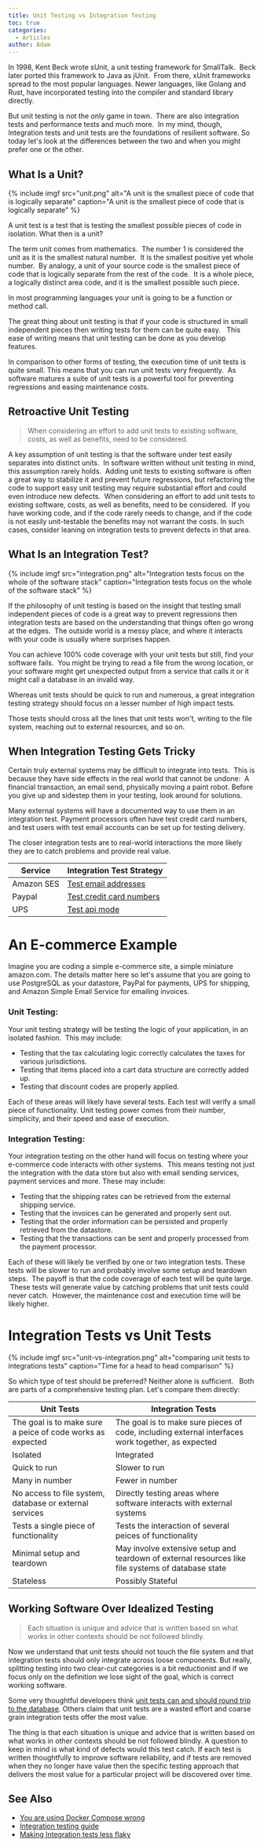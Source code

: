 ```yaml
---
title: Unit Testing vs Integration Testing
toc: true
categories:
  - Articles
author: Adam
---
```


In 1998, Kent Beck wrote sUnit, a unit testing framework for SmallTalk. &nbsp;Beck later ported this framework to Java as jUnit. &nbsp;From there, xUnit frameworks spread to the most popular languages. Newer languages, like Golang and Rust, have incorporated testing into the compiler and standard library directly.

But unit testing is not the only game in town. &nbsp;There are also integration tests and performance tests and much more. &nbsp;In my mind, though, Integration tests and unit tests are the foundations of resilient software. So today let's look at the differences between the two and when you might prefer one or the other.

## What Is a Unit?
{% include imgf src="unit.png" alt="A unit is the smallest piece of code that is logically separate" caption="A unit is the smallest piece of code that is logically separate" %}

A unit test is a test that is testing the smallest possible pieces of code in isolation. What then is a unit? &nbsp;

The term unit comes from mathematics. &nbsp;The number 1 is considered the unit as it is the smallest natural number. &nbsp;It is the smallest positive yet whole number. &nbsp;By analogy, a unit of your source code is the smallest piece of code that is logically separate from the rest of the code. &nbsp;It is a whole piece, a logically distinct area code, and it is the smallest possible such piece.

In most programming languages your unit is going to be a function or method call.

The great thing about unit testing is that if your code is structured in small independent pieces then writing tests for them can be quite easy. &nbsp; This ease of writing means that unit testing can be done as you develop features.

In comparison to other forms of testing, the execution time of unit tests is quite small. This means that you can run unit tests very frequently. &nbsp;As software matures a suite of unit tests is a powerful tool for preventing regressions and easing maintenance costs.

## Retroactive Unit Testing

> When considering an effort to add unit tests to existing software, costs, as well as benefits, need to be considered.

A key assumption of unit testing is that the software under test easily separates into distinct units. &nbsp;In software written without unit testing in mind, this assumption rarely holds. &nbsp;Adding unit tests to existing software is often a great way to stabilize it and prevent future regressions, but refactoring the code to support easy unit testing may require substantial effort and could even introduce new defects. &nbsp;When considering an effort to add unit tests to existing software, costs, as well as benefits, need to be considered. &nbsp;If you have working code, and if the code rarely needs to change, and if the code is not easily unit-testable the benefits may not warrant the costs. In such cases, consider leaning on integration tests to prevent defects in that area.

## What Is an Integration Test?
{% include imgf src="integration.png" alt="Integration tests focus on the whole of the software stack" caption="Integration tests focus on the whole of the software stack" %}

If the philosophy of unit testing is based on the insight that testing small independent pieces of code is a great way to prevent regressions then integration tests are based on the understanding that things often go wrong at the edges. &nbsp;The outside world is a messy place, and where it interacts with your code is usually where surprises happen.

You can achieve 100% code coverage with your unit tests but still, find your software fails. &nbsp;You might be trying to read a file from the wrong location, or your software might get unexpected output from a service that calls it or it might call a database in an invalid way.

Whereas unit tests should be quick to run and numerous, a great integration testing strategy should focus on a lesser number of high impact tests.

Those tests should cross all the lines that unit tests won't, writing to the file system, reaching out to external resources, and so on.

## When Integration Testing Gets Tricky

Certain truly external systems may be difficult to integrate into tests. &nbsp;This is because they have side effects in the real world that cannot be undone: &nbsp;A financial transaction, an email send, physically moving a paint robot. Before you give up and sidestep them in your testing, look around for solutions. &nbsp;

Many external systems will have a documented way to use them in an integration test. Payment processors often have test credit card numbers, and test users with test email accounts can be set up for testing delivery. &nbsp;

The closer integration tests are to real-world interactions the more likely they are to catch problems and provide real value.


| Service | Integration Test Strategy |
| --- | --- |
| Amazon SES | [Test email addresses](https://docs.aws.amazon.com/ses/latest/DeveloperGuide/send-email-simulator.html) |
| Paypal | [Test credit card numbers](https://developer.paypal.com/docs/payflow/payflow-pro/payflow-pro-testing/) |
| UPS | [Test api mode](https://www.ups.com/us/en/help-center/sri/developer-instruct.page) |

# An E-commerce Example

Imagine you are coding a simple e-commerce site, a simple miniature amazon.com. The details matter here so let's assume that you are going to use PostgreSQL as your datastore, PayPal for payments, UPS for shipping, and Amazon Simple Email Service for emailing invoices. &nbsp;

### Unit Testing:

Your unit testing strategy will be testing the logic of your application, in an isolated fashion. &nbsp;This may include:

- Testing that the tax calculating logic correctly calculates the taxes for various jurisdictions. &nbsp; 
- Testing that items placed into a cart data structure are correctly added up.
- Testing that discount codes are properly applied.

Each of these areas will likely have several tests. Each test will verify a small piece of functionality. Unit testing power comes from their number, simplicity, and their speed and ease of execution.

### Integration Testing:

Your integration testing on the other hand will focus on testing where your e-commerce code interacts with other systems. &nbsp;This means testing not just the integration with the data store but also with email sending services, payment services and more. These may include:

- Testing that the shipping rates can be retrieved from the external shipping service.
- Testing that the invoices can be generated and properly sent out.
- Testing that the order information can be persisted and properly retrieved from the datastore.
- Testing that the transactions can be sent and properly processed from the payment processor.

Each of these will likely be verified by one or two integration tests. These tests will be slower to run and probably involve some setup and teardown steps. &nbsp;The payoff is that the code coverage of each test will be quite large. &nbsp;These tests will generate value by catching problems that unit tests could never catch. &nbsp;However, the maintenance cost and execution time will be likely higher.

# Integration Tests vs Unit Tests
{% include imgf src="unit-vs-integration.png" alt="comparing unit tests to integrations tests" caption="Time for a head to head comparison" %}

So which type of test should be preferred? Neither alone is sufficient. &nbsp; Both are parts of a comprehensive testing plan. Let's compare them directly:

| Unit Tests | Integration Tests |
| --- | --- |
| The goal is to make sure a peice of code works as expected | The goal is to make sure pieces of code, including external interfaces work together, as expected |
| Isolated | Integrated |
| Quick to run | Slower to run |
| Many in number | Fewer in number |
| No access to file system, database or external services | Directly testing areas where software interacts with external systems |
| Tests a single piece of functionality | Tests the interaction of several peices of functionality |
| Minimal setup and teardown | May involve extensive setup and teardown of external resources like file systems of database state |
| Stateless | Possibly Stateful |

## Working Software Over Idealized Testing

> Each situation is unique and advice that is written based on what works in other contexts should be not followed blindly.

Now we understand that unit tests should not touch the file system and that integration tests should only integrate across loose components. But really, splitting testing into two clear-cut categories is a bit reductionist and if we focus only on the definition we lose sight of the goal, which is correct working software.

Some very thoughtful developers think [unit tests can and should round trip to the database](https://dhh.dk/2014/tdd-is-dead-long-live-testing.html). Others claim that unit tests are a wasted effort and coarse grain integration tests offer the most value.

The thing is that each situation is unique and advice that is written based on what works in other contexts should be not followed blindly. A question to keep in mind is what kind of defects would this test catch. If each test is written thoughtfully to improve software reliability, and if tests are removed when they no longer have value then the specific testing approach that delivers the most value for a particular project will be discovered over time.

## See Also

- [You are using Docker Compose wrong](/blog/youre-using-docker-compose-wrong/)
- [Integration testing guide](https://docs.earthly.dev/guides/integration)
- [Making Integration tests less flaky](https://dev.to/adamgordonbell/how-to-make-integration-tests-less-flaky-bel)
